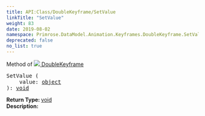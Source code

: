 ```yaml
---
title: API:Class/DoubleKeyframe/SetValue
linkTitle: "SetValue"
weight: 83
date: 2019-08-02
namespace: Primrose.DataModel.Animation.Keyframes.DoubleKeyframe.SetValue
deprecated: false
no_list: true
---
```

Method of <a href="/docs/api-reference/Class/DoubleKeyframe"><img src="/icons/silk/film.png"/>&nbsp;DoubleKeyframe</a>
<pre class="method-declaration">
SetValue (
    value: <a class="type" href="/docs/api-reference/System/object">object</a>
): <a class="type" href="/docs/api-reference/System/void">void</a></pre>
<b>Return Type: </b>
<a class="type" href="/docs/api-reference/System/void">void</a>
<br/>
<b>Description: </b>
